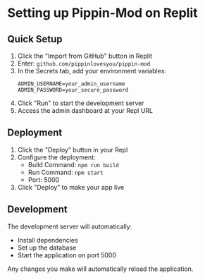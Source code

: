 
# Setting up Pippin-Mod on Replit

## Quick Setup

1. Click the "Import from GitHub" button in Replit
2. Enter: `github.com/pippinlovesyou/pippin-mod`
3. In the Secrets tab, add your environment variables:
   ```
   ADMIN_USERNAME=your_admin_username
   ADMIN_PASSWORD=your_secure_password
   ```
4. Click "Run" to start the development server
5. Access the admin dashboard at your Repl URL

## Deployment

1. Click the "Deploy" button in your Repl
2. Configure the deployment:
   - Build Command: `npm run build`
   - Run Command: `npm start`
   - Port: 5000
3. Click "Deploy" to make your app live

## Development

The development server will automatically:
- Install dependencies
- Set up the database
- Start the application on port 5000

Any changes you make will automatically reload the application.
